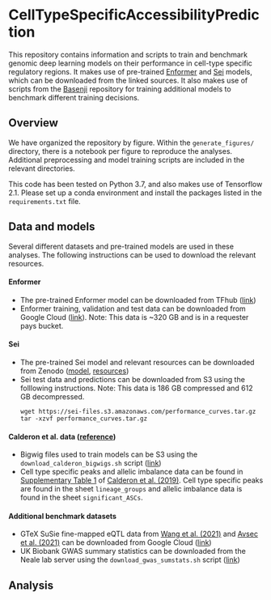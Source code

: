 # CellTypeSpecificAccessibilityPrediction

This repository contains information and scripts to train and benchmark genomic deep learning models on their performance in cell-type specific regulatory regions. It makes use of pre-trained [Enformer](https://github.com/deepmind/deepmind-research/tree/master/enformer) and [Sei](https://github.com/FunctionLab/sei-manuscript) models, which can be downloaded from the linked sources. It also makes use of scripts from the [Basenji](https://github.com/calico/basenji/tree/master) repository for training additional models to benchmark different training decisions.

## Overview

We have organized the repository by figure. Within the `generate_figures/` directory, there is a notebook per figure to reproduce the analyses. Additional preprocessing and model training scripts are included in the relevant directories. 

This code has been tested on Python 3.7, and also makes use of Tensorflow 2.1. Please set up a conda environment and install the packages listed in the `requirements.txt` file.

## Data and models

Several different datasets and pre-trained models are used in these analyses. The following instructions can be used to download the relevant resources.

#### Enformer

* The pre-trained Enformer model can be downloaded from TFhub ([link](https://tfhub.dev/deepmind/enformer/1))
* Enformer training, validation and test data can be downloaded from Google Cloud ([link](https://console.cloud.google.com/storage/browser/basenji_barnyard/data)). Note: This data is ~320 GB and is in a requester pays bucket. 

#### Sei

* The pre-trained Sei model and relevant resources can be downloaded from Zenodo ([model](https://zenodo.org/record/4906997), [resources](https://zenodo.org/record/4906962))
* Sei test data and predictions can be downloaded from S3 using the folllowing instructions. Note: This data is 186 GB compressed and 612 GB decompressed.
  ```
  wget https://sei-files.s3.amazonaws.com/performance_curves.tar.gz
  tar -xzvf performance_curves.tar.gz
  ```

#### Calderon et al. data ([reference](https://www.nature.com/articles/s41588-019-0505-9))

* Bigwig files used to train models can be S3 using the `download_calderon_bigwigs.sh` script ([link]())
* Cell type specific peaks and allelic imbalance data can be found in [Supplementary Table 1](https://static-content.springer.com/esm/art%3A10.1038%2Fs41588-019-0505-9/MediaObjects/41588_2019_505_MOESM3_ESM.xlsx) of [Calderon et al. (2019)](https://www.nature.com/articles/s41588-019-0505-9). Cell type specific peaks are found in the sheet `lineage_groups` and allelic imbalance data is found in the sheet `significant_ASCs`.

#### Additional benchmark datasets

* GTeX SuSie fine-mapped eQTL data from [Wang et al. (2021)](https://www.nature.com/articles/s41592-021-01252-x#ref-CR22) and [Avsec et al. (2021)](https://www.nature.com/articles/s41592-021-01252-x) can be downloaded from Google Cloud ([link](https://console.cloud.google.com/storage/browser/dm-enformer/data/gtex_fine))
* UK Biobank GWAS summary statistics can be downloaded from the Neale lab server using the `download_gwas_sumstats.sh` script ([link]())

## Analysis
